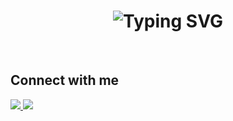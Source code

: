 <h1 align="center">
  <img src="https://readme-typing-svg.demolab.com?font=Fira+Code&size=28&duration=3000&pause=1000&color=blue&center=true&vCenter=true&width=450&lines=Welcome+to+my+profile!+:)" alt="Typing SVG" />
</h1>

<br>

<h2>Connect with me</h2>

<a href="https://www.linkedin.com/in/dougnasci/">
  <img src="https://img.shields.io/badge/LinkedIn-black?style=for-the-badge&logo=linkedin" />
</a>
<a href="mailto:douglasvn_2002@Hotmail.com">
  <img src="https://img.shields.io/badge/Email-black?style=for-the-badge&logo=gmail" />
</a>
